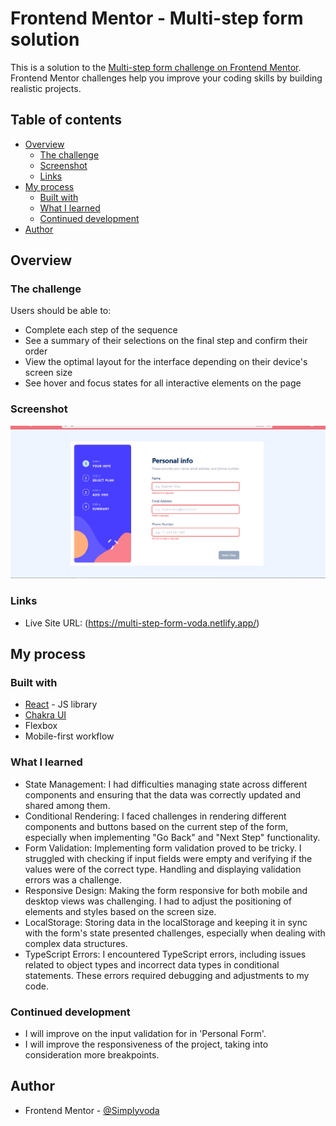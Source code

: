 # Frontend Mentor - Multi-step form solution

This is a solution to the [Multi-step form challenge on Frontend Mentor](https://www.frontendmentor.io/challenges/multistep-form-YVAnSdqQBJ). Frontend Mentor challenges help you improve your coding skills by building realistic projects. 

## Table of contents

- [Overview](#overview)
  - [The challenge](#the-challenge)
  - [Screenshot](#screenshot)
  - [Links](#links)
- [My process](#my-process)
  - [Built with](#built-with)
  - [What I learned](#what-i-learned)
  - [Continued development](#continued-development)
- [Author](#author)


## Overview

### The challenge

Users should be able to:

- Complete each step of the sequence
- See a summary of their selections on the final step and confirm their order
- View the optimal layout for the interface depending on their device's screen size
- See hover and focus states for all interactive elements on the page

### Screenshot

![Home Page](https://github.com/Simplyvoda/multi-step-form/blob/main/Screenshot%20(292).png)


### Links

- Live Site URL: (https://multi-step-form-voda.netlify.app/)


## My process

### Built with

- [React](https://reactjs.org/) - JS library
- [Chakra UI](https://chakra-ui.com/)
- Flexbox
- Mobile-first workflow

### What I learned
- State Management: I had difficulties managing state across different components and ensuring that the data was correctly updated and shared among them.
- Conditional Rendering: I faced challenges in rendering different components and buttons based on the current step of the form, especially when implementing "Go Back" and "Next Step" functionality.
- Form Validation: Implementing form validation proved to be tricky. I struggled with checking if input fields were empty and verifying if the values were of the correct type. Handling and displaying validation errors was a challenge.
- Responsive Design: Making the form responsive for both mobile and desktop views was challenging. I had to adjust the positioning of elements and styles based on the screen size.
- LocalStorage: Storing data in the localStorage and keeping it in sync with the form's state presented challenges, especially when dealing with complex data structures.
- TypeScript Errors: I encountered TypeScript errors, including issues related to object types and incorrect data types in conditional statements. These errors required debugging and adjustments to my code.

### Continued development
- I will improve on the input validation for in 'Personal Form'.
- I will improve the responsiveness of the project, taking into consideration more breakpoints.

## Author
- Frontend Mentor - [@Simplyvoda](https://www.frontendmentor.io/profile/Simplyvoda)
